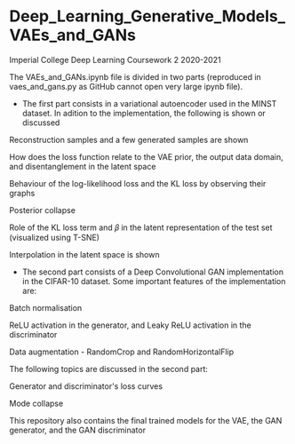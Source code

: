 # Deep_Learning_Generative_Models_VAEs_and_GANs 

Imperial College Deep Learning Coursework 2 2020-2021

The VAEs_and_GANs.ipynb file is divided in two parts (reproduced in vaes_and_gans.py as GitHub cannot open very large ipynb file).

* The first part consists in a variational autoencoder used in the MINST dataset. In adition to the implementation, the following is shown or discussed

Reconstruction samples and a few generated samples are shown

How does the loss function relate to the VAE prior, the output data domain, and disentanglement in the latent space

Behaviour of the log-likelihood loss and the KL loss by observing their graphs

Posterior collapse

Role of the KL loss term and 𝛽 in the latent representation of the test set (visualized using T-SNE)

Interpolation in the latent space is shown

* The second part consists of a Deep Convolutional GAN implementation in the CIFAR-10 dataset. Some important features of the implementation are:

Batch normalisation

ReLU activation in the generator, and Leaky ReLU activation in the discriminator

Data augmentation - RandomCrop and RandomHorizontalFlip

The following topics are discussed in the second part:

Generator and discriminator's loss curves

Mode collapse

This repository also contains the final trained models for the VAE, the GAN generator, and the GAN discriminator
